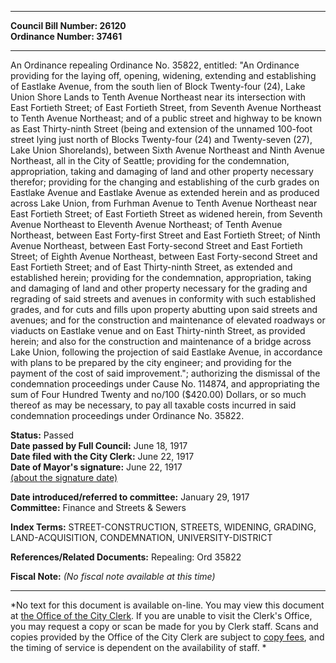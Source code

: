 * * * * *  
  
**Council Bill Number: [](#h0)[](#h2)26120**   
**Ordinance Number: 37461**  
  
* * * * *  
  
An Ordinance repealing Ordinance No. 35822, entitled: "An Ordinance providing for the laying off, opening, widening, extending and establishing of Eastlake Avenue, from the south lien of Block Twenty-four (24), Lake Union Shore Lands to Tenth Avenue Northeast near its intersection with East Fortieth Street; of East Fortieth Street, from Seventh Avenue Northeast to Tenth Avenue Northeast; and of a public street and highway to be known as East Thirty-ninth Street (being and extension of the unnamed 100-foot street lying just north of Blocks Twenty-four (24) and Twenty-seven (27), Lake Union Shorelands), between Sixth Avenue Northeast and Ninth Avenue Northeast, all in the City of Seattle; providing for the condemnation, appropriation, taking and damaging of land and other property necessary therefor; providing for the changing and establishing of the curb grades on Eastlake Avenue and Eastlake Avenue as extended herein and as produced across Lake Union, from Furhman Avenue to Tenth Avenue Northeast near East Fortieth Street; of East Fortieth Street as widened herein, from Seventh Avenue Northeast to Eleventh Avenue Northeast; of Tenth Avenue Northeast, between East Forty-first Street and East Fortieth Street; of Ninth Avenue Northeast, between East Forty-second Street and East Fortieth Street; of Eighth Avenue Northeast, between East Forty-second Street and East Fortieth Street; and of East Thirty-ninth Street, as extended and established herein; providing for the condemnation, appropriation, taking and damaging of land and other property necessary for the grading and regrading of said streets and avenues in conformity with such established grades, and for cuts and fills upon property abutting upon said streets and avenues; and for the construction and maintenance of elevated roadways or viaducts on Eastlake venue and on East Thirty-ninth Street, as provided herein; and also for the construction and maintenance of a bridge across Lake Union, following the projection of said Eastlake Avenue, in accordance with plans to be prepared by the city engineer; and providing for the payment of the cost of said improvement."; authorizing the dismissal of the condemnation proceedings under Cause No. 114874, and appropriating the sum of Four Hundred Twenty and no/100 ($420.00) Dollars, or so much thereof as may be necessary, to pay all taxable costs incurred in said condemnation proceedings under Ordinance No. 35822.  
  
**Status:** Passed   
**Date passed by Full Council:** June 18, 1917   
**Date filed with the City Clerk:** June 22, 1917   
**Date of Mayor's signature:** June 22, 1917   
[(about the signature date)](/~public/approvaldate.htm)   
  
  
**Date introduced/referred to committee:** January 29, 1917   
**Committee:** Finance and Streets & Sewers   
  
**Index Terms:** STREET-CONSTRUCTION, STREETS, WIDENING, GRADING, LAND-ACQUISITION, CONDEMNATION, UNIVERSITY-DISTRICT  
  
**References/Related Documents:** Repealing: Ord 35822  
  
**Fiscal Note:** *(No fiscal note available at this time)*  
  
* * * * *  
  
*No text for this document is available on-line. You may view this document at [the Office of the City Clerk](http://www.seattle.gov/leg/clerk/contactUs.htm). If you are unable to visit the Clerk's Office, you may request a copy or scan be made for you by Clerk staff. Scans and copies provided by the Office of the City Clerk are subject to [copy fees](http://clerk.seattle.gov/~public/clerkfees.htm), and the timing of service is dependent on the availability of staff. *  
  
  
